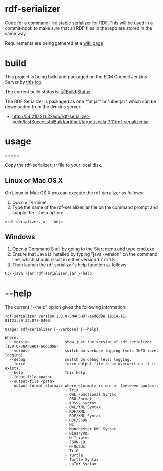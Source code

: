 rdf-serializer
==============


Code for a command-line stable serializer for RDF.  This will be used in a commit-hook to make sure that all RDF files
in the repo are stored in the same way.


Requirements are being gathered at a [wiki page](https://github.com/edmcouncil/rdf-serializer/wiki/Requirements)


# build

This project is being build and packaged on the EDM Council Jenkins Server by [this job](http://54.210.211.22/job/rdf-serializer-build/).

The current build status is: 
[![Build Status](http://54.210.211.22/buildStatus/icon?job=rdf-serializer-build)](http://54.210.211.22/job/rdf-serializer-build/)

The RDF Serializer is packaged as one "fat jar" or "uber jar" which can be downloaded from the Jenkins server:

- http://54.210.211.22/job/rdf-serializer-build/lastSuccessfulBuild/artifact/target/scala-2.11/rdf-serializer.jar

# usage
=====

Copy the rdf-serializer.jar file to your local disk.

## Linux or Mac OS X

On Linux or Mac OS X you can execute the rdf-serializer
as follows:

1. Open a Terminal
2. Type the name of the rdf-serializer.jar file on the command prompt and supply the --help option:
```
>rdf-serializer.jar --help
```

## Windows

1. Open a Command Shell by going to the Start menu and type cmd.exe
2. Ensure that Java is installed by typing "java -version" on the command line, which should result in
   either version 1.7 or 1.8.
3. Then launch the rdf-serializer's help function as follows:
```
C:/>java -jar rdf-serializer.jar --help
```

# --help

The current "--help" option gives the following information:

```
rdf-serializer version 1.0.0-SNAPSHOT-e6d6d9e (2014-11-01T21:29:32.877-0400)

Usage: rdf-serializer [--verbose] [--help]

Where:
  --version                show just the version of rdf-serializer (1.0.0-SNAPSHOT-e6d6d9e)
  --verbose                switch on verbose logging (sets INFO level logging).
  --debug                  switch on debug level logging.
  --force                  force output file to be overwritten if it exists.
  --help                   this help.
  --input-file <path>
  --output-file <path>
  --output-format <format> where <format> is one of (between quotes):
                           - TriX
                           - OWL Functional Syntax
                           - OBO Format
                           - KRSS2 Syntax
                           - OWL/XML Syntax
                           - RDF/XML
                           - RDF/XML Syntax
                           - RDF/JSON
                           - N3
                           - Manchester OWL Syntax
                           - BinaryRDF
                           - N-Triples
                           - JSON-LD
                           - N-Quads
                           - TriG
                           - Turtle
                           - Turtle Syntax
                           - LaTeX Syntax
```

